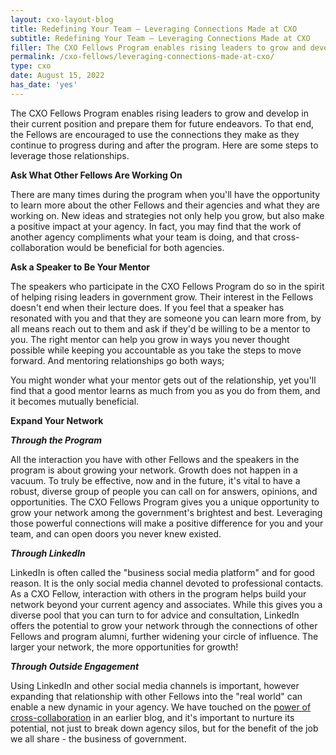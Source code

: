 ```yaml
---
layout: cxo-layout-blog
title: Redefining Your Team – Leveraging Connections Made at CXO
subtitle: Redefining Your Team – Leveraging Connections Made at CXO
filler: The CXO Fellows Program enables rising leaders to grow and develop in their current position and prepare them for future endeavors. 
permalink: /cxo-fellows/leveraging-connections-made-at-cxo/
type: cxo
date: August 15, 2022
has_date: 'yes'
---
```


The CXO Fellows Program enables rising leaders to grow and develop in their current position and prepare them for future endeavors. To that end, the Fellows are encouraged to use the connections they make as they continue to progress during and after the program. Here are some steps to leverage those relationships.

**Ask What Other Fellows Are Working On**

There are many times during the program when you'll have the opportunity to learn more about the other Fellows and their agencies and what they are working on. New ideas and strategies not only help you grow, but also make a positive impact at your agency. In fact, you may find that the work of another agency compliments what your team is doing, and that cross-collaboration would be beneficial for both agencies.

**Ask a Speaker to Be Your Mentor**

The speakers who participate in the CXO Fellows Program do so in the spirit of helping rising leaders in government grow. Their interest in the Fellows doesn't end when their lecture does. If you feel that a speaker has resonated with you and that they are someone you can learn more from, by all means reach out to them and ask if they'd be willing to be a mentor to you. The right mentor can help you grow in ways you never thought possible while keeping you accountable as you take the steps to move forward. And mentoring relationships go both ways;

You might wonder what your mentor gets out of the relationship, yet you'll find that a good mentor learns as much from you as you do from them, and it becomes mutually beneficial.

**Expand Your Network**

***Through the Program***

All the interaction you have with other Fellows and the speakers in the program is about growing your network. Growth does not happen in a vacuum. To truly be effective, now and in the future, it's vital to have a robust, diverse group of people you can call on for answers, opinions, and opportunities. The CXO Fellows Program gives you a unique opportunity to grow your network among the government's brightest and best. Leveraging those powerful connections will make a positive difference for you and your team, and can open doors you never knew existed.

***Through LinkedIn***

LinkedIn is often called the "business social media platform" and for good reason. It is the only social media channel devoted to professional contacts. As a CXO Fellow, interaction with others in the program helps build your network beyond your current agency and associates. While this gives you a diverse pool that you can turn to for advice and consultation, LinkedIn offers the potential to grow your network through the connections of other Fellows and program alumni, further widening your circle of influence. The larger your network, the more opportunities for growth!

***Through Outside Engagement***

Using LinkedIn and other social media channels is important, however expanding that relationship with other Fellows into the "real world" can enable a new dynamic in your agency. We have touched on the [power of cross-collaboration]({{site.baseurl}}/cxo-fellows/cross-agency-collaboration/) in an earlier blog, and it's important to nurture its potential, not just to break down agency silos, but for the benefit of the job we all share - the business of government.